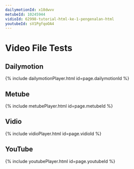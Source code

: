 ```yaml
---
dailymotionId: x18dwvv
metubeId: 10245944
vidioId: 62998-tutorial-html-ke-1-pengenalan-html
youtubeId: sV1PgfqoOA4
---
```


# Video File Tests
## Dailymotion
{% include dailymotionPlayer.html id=page.dailymotionId %}

## Metube
{% include metubePlayer.html id=page.metubeId %}

## Vidio
{% include vidioPlayer.html id=page.vidioId %}

## YouTube
{% include youtubePlayer.html id=page.youtubeId %}
